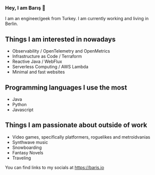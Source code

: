 ### Hey, I am Barış 👋

I am an engineer/geek from Turkey. I am currently working and living in Berlin.

## Things I am interested in nowadays
- Observability / OpenTelemetry and OpenMetrics
- Infrastructure as Code / Terraform
- Reactive Java / WebFlux
- Serverless Computing / AWS Lambda
- Minimal and fast websites

## Programming languages I use the most
- Java
- Python
- Javascript

## Things I am passionate about outside of work
- Video games, specifically platformers, roguelikes and metroidvanias
- Synthwave music
- Snowboarding
- Fantasy Novels
- Traveling

You can find links to my socials at https://baris.io
